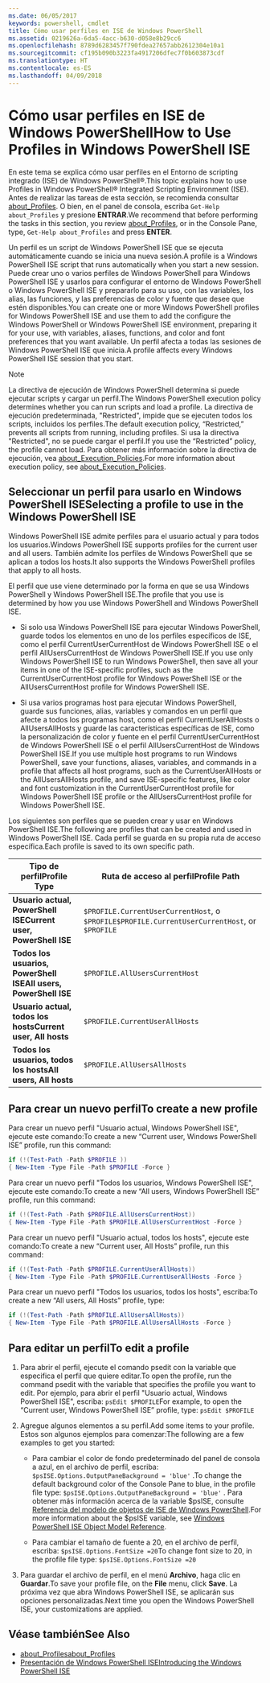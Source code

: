 ```yaml
---
ms.date: 06/05/2017
keywords: powershell, cmdlet
title: Cómo usar perfiles en ISE de Windows PowerShell
ms.assetid: 0219626a-6da5-4acc-b630-d058e8b29cc6
ms.openlocfilehash: 8789d6283457f790fdea27657abb2612304e10a1
ms.sourcegitcommit: cf195b090b3223fa4917206dfec7f0b603873cdf
ms.translationtype: HT
ms.contentlocale: es-ES
ms.lasthandoff: 04/09/2018
---
```

# <a name="how-to-use-profiles-in-windows-powershell-ise"></a><span data-ttu-id="c8f74-103">Cómo usar perfiles en ISE de Windows PowerShell</span><span class="sxs-lookup"><span data-stu-id="c8f74-103">How to Use Profiles in Windows PowerShell ISE</span></span>

<span data-ttu-id="c8f74-104">En este tema se explica cómo usar perfiles en el Entorno de scripting integrado (ISE) de Windows PowerShell®.</span><span class="sxs-lookup"><span data-stu-id="c8f74-104">This topic explains how to use Profiles in Windows PowerShell® Integrated Scripting Environment (ISE).</span></span> <span data-ttu-id="c8f74-105">Antes de realizar las tareas de esta sección, se recomienda consultar [about_Profiles](/powershell/module/microsoft.powershell.core/about/about_profiles). O bien, en el panel de consola, escriba `Get-Help about_Profiles` y presione **ENTRAR**.</span><span class="sxs-lookup"><span data-stu-id="c8f74-105">We recommend that before performing the tasks in this section, you review [about_Profiles](/powershell/module/microsoft.powershell.core/about/about_profiles), or in the Console Pane, type, `Get-Help about_Profiles` and press **ENTER**.</span></span>

<span data-ttu-id="c8f74-106">Un perfil es un script de Windows PowerShell ISE que se ejecuta automáticamente cuando se inicia una nueva sesión.</span><span class="sxs-lookup"><span data-stu-id="c8f74-106">A profile is a Windows PowerShell ISE script that runs automatically when you start a new session.</span></span>  <span data-ttu-id="c8f74-107">Puede crear uno o varios perfiles de Windows PowerShell para Windows PowerShell ISE y usarlos para configurar el entorno de Windows PowerShell o Windows PowerShell ISE y prepararlo para su uso, con las variables, los alias, las funciones, y las preferencias de color y fuente que desee que estén disponibles.</span><span class="sxs-lookup"><span data-stu-id="c8f74-107">You can create one or more Windows PowerShell profiles for Windows PowerShell ISE and use them to add the configure the Windows PowerShell or Windows PowerShell ISE environment, preparing it for your use, with variables, aliases, functions, and color and font preferences that you want available.</span></span> <span data-ttu-id="c8f74-108">Un perfil afecta a todas las sesiones de Windows PowerShell ISE que inicia.</span><span class="sxs-lookup"><span data-stu-id="c8f74-108">A profile affects every Windows PowerShell ISE session that you start.</span></span>

> [!NOTE]
> <span data-ttu-id="c8f74-109">La directiva de ejecución de Windows PowerShell determina si puede ejecutar scripts y cargar un perfil.</span><span class="sxs-lookup"><span data-stu-id="c8f74-109">The Windows PowerShell execution policy determines whether you can run scripts and load a profile.</span></span> <span data-ttu-id="c8f74-110">La directiva de ejecución predeterminada, "Restricted", impide que se ejecuten todos los scripts, incluidos los perfiles.</span><span class="sxs-lookup"><span data-stu-id="c8f74-110">The default execution policy, “Restricted,” prevents all scripts from running, including profiles.</span></span> <span data-ttu-id="c8f74-111">Si usa la directiva "Restricted", no se puede cargar el perfil.</span><span class="sxs-lookup"><span data-stu-id="c8f74-111">If you use the “Restricted” policy, the profile cannot load.</span></span> <span data-ttu-id="c8f74-112">Para obtener más información sobre la directiva de ejecución, vea [about_Execution_Policies](/powershell/module/microsoft.powershell.core/about/about_execution_policies).</span><span class="sxs-lookup"><span data-stu-id="c8f74-112">For more information about execution policy, see [about_Execution_Policies](/powershell/module/microsoft.powershell.core/about/about_execution_policies).</span></span>

## <a name="selecting-a-profile-to-use-in-the-windows-powershell-ise"></a><span data-ttu-id="c8f74-113">Seleccionar un perfil para usarlo en Windows PowerShell ISE</span><span class="sxs-lookup"><span data-stu-id="c8f74-113">Selecting a profile to use in the Windows PowerShell ISE</span></span>

<span data-ttu-id="c8f74-114">Windows PowerShell ISE admite perfiles para el usuario actual y para todos los usuarios.</span><span class="sxs-lookup"><span data-stu-id="c8f74-114">Windows PowerShell ISE supports profiles for the current user and all users.</span></span> <span data-ttu-id="c8f74-115">También admite los perfiles de Windows PowerShell que se aplican a todos los hosts.</span><span class="sxs-lookup"><span data-stu-id="c8f74-115">It also supports the Windows PowerShell profiles that apply to all hosts.</span></span>

<span data-ttu-id="c8f74-116">El perfil que use viene determinado por la forma en que se usa Windows PowerShell y Windows PowerShell ISE.</span><span class="sxs-lookup"><span data-stu-id="c8f74-116">The profile that you use is determined by how you use Windows PowerShell and Windows PowerShell ISE.</span></span>

- <span data-ttu-id="c8f74-117">Si solo usa Windows PowerShell ISE para ejecutar Windows PowerShell, guarde todos los elementos en uno de los perfiles específicos de ISE, como el perfil CurrentUserCurrentHost de Windows PowerShell ISE o el perfil AllUsersCurrentHost de Windows PowerShell ISE.</span><span class="sxs-lookup"><span data-stu-id="c8f74-117">If you use only Windows PowerShell ISE to run Windows PowerShell, then save all your items in one of the ISE-specific profiles, such as the CurrentUserCurrentHost profile for Windows PowerShell ISE or the AllUsersCurrentHost profile for Windows PowerShell ISE.</span></span>

- <span data-ttu-id="c8f74-118">Si usa varios programas host para ejecutar Windows PowerShell, guarde sus funciones, alias, variables y comandos en un perfil que afecte a todos los programas host, como el perfil CurrentUserAllHosts o AllUsersAllHosts y guarde las características específicas de ISE, como la personalización de color y fuente en el perfil CurrentUserCurrentHost de Windows PowerShell ISE o el perfil AllUsersCurrentHost de Windows PowerShell ISE.</span><span class="sxs-lookup"><span data-stu-id="c8f74-118">If you use multiple host programs to run Windows PowerShell, save your functions, aliases, variables, and commands in a profile that affects all host programs, such as the CurrentUserAllHosts or the AllUsersAllHosts profile, and save ISE-specific features, like color and font customization in the CurrentUserCurrentHost profile for Windows PowerShell ISE profile or the AllUsersCurrentHost profile for Windows PowerShell ISE.</span></span>

<span data-ttu-id="c8f74-119">Los siguientes son perfiles que se pueden crear y usar en Windows PowerShell ISE.</span><span class="sxs-lookup"><span data-stu-id="c8f74-119">The following are profiles that can be created and used in Windows PowerShell ISE.</span></span> <span data-ttu-id="c8f74-120">Cada perfil se guarda en su propia ruta de acceso específica.</span><span class="sxs-lookup"><span data-stu-id="c8f74-120">Each profile is saved to its own specific path.</span></span>

| <span data-ttu-id="c8f74-121">Tipo de perfil</span><span class="sxs-lookup"><span data-stu-id="c8f74-121">Profile Type</span></span> | <span data-ttu-id="c8f74-122">Ruta de acceso al perfil</span><span class="sxs-lookup"><span data-stu-id="c8f74-122">Profile Path</span></span> |
| --- | --- |
| <span data-ttu-id="c8f74-123">**Usuario actual, PowerShell ISE**</span><span class="sxs-lookup"><span data-stu-id="c8f74-123">**Current user, PowerShell ISE**</span></span>| <span data-ttu-id="c8f74-124">`$PROFILE.CurrentUserCurrentHost`, o `$PROFILE`</span><span class="sxs-lookup"><span data-stu-id="c8f74-124">`$PROFILE.CurrentUserCurrentHost`, or `$PROFILE`</span></span> |
| <span data-ttu-id="c8f74-125">**Todos los usuarios, PowerShell ISE**</span><span class="sxs-lookup"><span data-stu-id="c8f74-125">**All users, PowerShell ISE**</span></span>| `$PROFILE.AllUsersCurrentHost` |
| <span data-ttu-id="c8f74-126">**Usuario actual, todos los hosts**</span><span class="sxs-lookup"><span data-stu-id="c8f74-126">**Current user, All hosts**</span></span>| `$PROFILE.CurrentUserAllHosts` |
| <span data-ttu-id="c8f74-127">**Todos los usuarios, todos los hosts**</span><span class="sxs-lookup"><span data-stu-id="c8f74-127">**All users, All hosts**</span></span> | `$PROFILE.AllUsersAllHosts` |

## <a name="to-create-a-new-profile"></a><span data-ttu-id="c8f74-128">Para crear un nuevo perfil</span><span class="sxs-lookup"><span data-stu-id="c8f74-128">To create a new profile</span></span>

<span data-ttu-id="c8f74-129">Para crear un nuevo perfil "Usuario actual, Windows PowerShell ISE", ejecute este comando:</span><span class="sxs-lookup"><span data-stu-id="c8f74-129">To create a new “Current user, Windows PowerShell ISE” profile, run this command:</span></span>

```powershell
if (!(Test-Path -Path $PROFILE ))
{ New-Item -Type File -Path $PROFILE -Force }
```

<span data-ttu-id="c8f74-130">Para crear un nuevo perfil "Todos los usuarios, Windows PowerShell ISE", ejecute este comando:</span><span class="sxs-lookup"><span data-stu-id="c8f74-130">To create a new “All users, Windows PowerShell ISE” profile, run this command:</span></span>

```powershell
if (!(Test-Path -Path $PROFILE.AllUsersCurrentHost))
{ New-Item -Type File -Path $PROFILE.AllUsersCurrentHost -Force }
```

<span data-ttu-id="c8f74-131">Para crear un nuevo perfil "Usuario actual, todos los hosts", ejecute este comando:</span><span class="sxs-lookup"><span data-stu-id="c8f74-131">To create a new “Current user, All Hosts” profile, run this command:</span></span>

```powershell
if (!(Test-Path -Path $PROFILE.CurrentUserAllHosts))
{ New-Item -Type File -Path $PROFILE.CurrentUserAllHosts -Force }
```

<span data-ttu-id="c8f74-132">Para crear un nuevo perfil "Todos los usuarios, todos los hosts", escriba:</span><span class="sxs-lookup"><span data-stu-id="c8f74-132">To create a new “All users, All Hosts” profile, type:</span></span>

```powershell
if (!(Test-Path -Path $PROFILE.AllUsersAllHosts))
{ New-Item -Type File -Path $PROFILE.AllUsersAllHosts -Force }
```

## <a name="to-edit-a-profile"></a><span data-ttu-id="c8f74-133">Para editar un perfil</span><span class="sxs-lookup"><span data-stu-id="c8f74-133">To edit a profile</span></span>

1. <span data-ttu-id="c8f74-134">Para abrir el perfil, ejecute el comando psedit con la variable que especifica el perfil que quiere editar.</span><span class="sxs-lookup"><span data-stu-id="c8f74-134">To open the profile, run the command psedit with the variable that specifies the profile you want to edit.</span></span> <span data-ttu-id="c8f74-135">Por ejemplo, para abrir el perfil "Usuario actual, Windows PowerShell ISE", escriba: `psEdit $PROFILE`</span><span class="sxs-lookup"><span data-stu-id="c8f74-135">For example, to open the “Current user, Windows PowerShell ISE” profile, type: `psEdit $PROFILE`</span></span>

2. <span data-ttu-id="c8f74-136">Agregue algunos elementos a su perfil.</span><span class="sxs-lookup"><span data-stu-id="c8f74-136">Add some items to your profile.</span></span> <span data-ttu-id="c8f74-137">Estos son algunos ejemplos para comenzar:</span><span class="sxs-lookup"><span data-stu-id="c8f74-137">The following are a few examples to get you started:</span></span>

   - <span data-ttu-id="c8f74-138">Para cambiar el color de fondo predeterminado del panel de consola a azul, en el archivo de perfil, escriba: `$psISE.Options.OutputPaneBackground = 'blue'` .</span><span class="sxs-lookup"><span data-stu-id="c8f74-138">To change the default background color of the Console Pane to blue, in the profile file type: `$psISE.Options.OutputPaneBackground = 'blue'` .</span></span> <span data-ttu-id="c8f74-139">Para obtener más información acerca de la variable $psISE, consulte [Referencia del modelo de objetos de ISE de Windows PowerShell](The-ISE-Object-Model-Hierarchy.md).</span><span class="sxs-lookup"><span data-stu-id="c8f74-139">For more information about the $psISE variable, see [Windows PowerShell ISE Object Model Reference](The-ISE-Object-Model-Hierarchy.md).</span></span>

   - <span data-ttu-id="c8f74-140">Para cambiar el tamaño de fuente a 20, en el archivo de perfil, escriba: `$psISE.Options.FontSize =20`</span><span class="sxs-lookup"><span data-stu-id="c8f74-140">To change font size to 20, in the profile file type: `$psISE.Options.FontSize =20`</span></span>

3. <span data-ttu-id="c8f74-141">Para guardar el archivo de perfil, en el menú **Archivo**, haga clic en **Guardar**.</span><span class="sxs-lookup"><span data-stu-id="c8f74-141">To save your profile file, on the **File** menu, click **Save**.</span></span> <span data-ttu-id="c8f74-142">La próxima vez que abra Windows PowerShell ISE, se aplicarán sus opciones personalizadas.</span><span class="sxs-lookup"><span data-stu-id="c8f74-142">Next time you open the Windows PowerShell ISE, your customizations are applied.</span></span>

## <a name="see-also"></a><span data-ttu-id="c8f74-143">Véase también</span><span class="sxs-lookup"><span data-stu-id="c8f74-143">See Also</span></span>

- [<span data-ttu-id="c8f74-144">about_Profiles</span><span class="sxs-lookup"><span data-stu-id="c8f74-144">about_Profiles</span></span>](/powershell/module/microsoft.powershell.core/about/about_profiles)
- [<span data-ttu-id="c8f74-145">Presentación de Windows PowerShell ISE</span><span class="sxs-lookup"><span data-stu-id="c8f74-145">Introducing the Windows PowerShell ISE</span></span>](Introducing-the-Windows-PowerShell-ISE.md)
